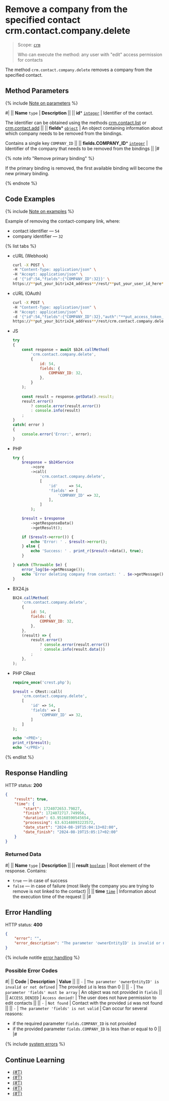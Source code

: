 # Remove a company from the specified contact crm.contact.company.delete

> Scope: [`crm`](../../../scopes/permissions.md)
>
> Who can execute the method: any user with "edit" access permission for contacts

The method `crm.contact.company.delete` removes a company from the specified contact.

## Method Parameters

{% include [Note on parameters](../../../../_includes/required.md) %}

#|
|| **Name**
`type` | **Description** ||
|| **id***
[`integer`][1] | Identifier of the contact.

The identifier can be obtained using the methods [crm.contact.list](../crm-contact-list.md) or [crm.contact.add](../crm-contact-add.md) ||
|| **fields***
[`object`][1] | An object containing information about which company needs to be removed from the bindings.

Contains a single key `COMPANY_ID` ||
|| **fields.COMPANY_ID***
[`integer`][1] | Identifier of the company that needs to be removed from the bindings ||
|#

{% note info "Remove primary binding" %}

If the primary binding is removed, the first available binding will become the new primary binding.

{% endnote %}

## Code Examples

{% include [Note on examples](../../../../_includes/examples.md) %}

Example of removing the contact-company link, where:
- contact identifier — `54`
- company identifier — `32`

{% list tabs %}

- cURL (Webhook)

    ```bash
    curl -X POST \
    -H "Content-Type: application/json" \
    -H "Accept: application/json" \
    -d '{"id":54,"fields":{"COMPANY_ID":32}}' \
    https://**put_your_bitrix24_address**/rest/**put_your_user_id_here**/**put_your_webbhook_here**/crm.contact.company.delete
    ```

- cURL (OAuth)

    ```bash
    curl -X POST \
    -H "Content-Type: application/json" \
    -H "Accept: application/json" \
    -d '{"id":54,"fields":{"COMPANY_ID":32},"auth":"**put_access_token_here**"}' \
    https://**put_your_bitrix24_address**/rest/crm.contact.company.delete
    ```

- JS

    ```js
    try
    {
    	const response = await $b24.callMethod(
    		'crm.contact.company.delete',
    		{
    			id: 54,
    			fields: {
    				COMPANY_ID: 32,
    			},
    		}
    	);
    	
    	const result = response.getData().result;
    	result.error()
    		? console.error(result.error())
    		: console.info(result)
    	;
    }
    catch( error )
    {
    	console.error('Error:', error);
    }
    ```

- PHP

    ```php
    try {
        $response = $b24Service
            ->core
            ->call(
                'crm.contact.company.delete',
                [
                    'id'     => 54,
                    'fields' => [
                        'COMPANY_ID' => 32,
                    ],
                ]
            );
    
        $result = $response
            ->getResponseData()
            ->getResult();
    
        if ($result->error()) {
            echo 'Error: ' . $result->error();
        } else {
            echo 'Success: ' . print_r($result->data(), true);
        }
    
    } catch (Throwable $e) {
        error_log($e->getMessage());
        echo 'Error deleting company from contact: ' . $e->getMessage();
    }
    ```

- BX24.js

    ```js
    BX24.callMethod(
        'crm.contact.company.delete',
        {
            id: 54,
            fields: {
                COMPANY_ID: 32,
            },
        },
        (result) => {
            result.error()
                ? console.error(result.error())
                : console.info(result.data())
            ;
        },
    );
    ```

- PHP CRest

    ```php
    require_once('crest.php');

    $result = CRest::call(
        'crm.contact.company.delete',
        [
            'id' => 54,
            'fields' => [
                'COMPANY_ID' => 32,
            ]
        ]
    );

    echo '<PRE>';
    print_r($result);
    echo '</PRE>';
    ```

{% endlist %}

## Response Handling

HTTP status: **200**

```json
{
    "result": true,
    "time": {
        "start": 1724072653.79827,
        "finish": 1724072717.749956,
        "duration": 63.95168590545654,
        "processing": 63.63148093223572,
        "date_start": "2024-08-19T15:04:13+02:00",
        "date_finish": "2024-08-19T15:05:17+02:00"
    }
}
```

### Returned Data

#|
|| **Name**
`type` | **Description** ||
|| **result**
[`boolean`][1] | Root element of the response. Contains:
- `true` — in case of success
- `false` — in case of failure (most likely the company you are trying to remove is not linked to the contact)
||
|| **time**
[`time`][1] | Information about the execution time of the request ||
|#

## Error Handling

HTTP status: **400**

```json
{
    "error": "",
    "error_description": "The parameter 'ownerEntityID' is invalid or not defined."
}
```

{% include notitle [error handling](../../../../_includes/error-info.md) %}

### Possible Error Codes

#|
|| **Code** | **Description** | **Value** ||
|| `-`     | `The parameter 'ownerEntityID' is invalid or not defined` | The provided `id` is less than 0 ||
|| `-`     | `The parameter 'fields' must be array` | An object was not provided in `fields` ||
|| `ACCESS_DENIED` | `Access denied!` | The user does not have permission to edit contacts ||
|| `-`     | `Not found` | Contact with the provided `id` was not found ||
|| `-`     | `The parameter 'fields' is not valid` | Can occur for several reasons:
- if the required parameter `fields.COMPANY_ID` is not provided
- if the provided parameter `fields.COMPANY_ID` is less than or equal to 0 ||
|#

{% include [system errors](../../../../_includes/system-errors.md) %}

## Continue Learning

- [{#T}](./crm-contact-company-add.md)
- [{#T}](./crm-contact-company-fields.md)
- [{#T}](./crm-contact-company-items-get.md)
- [{#T}](./crm-contact-company-items-set.md)
- [{#T}](./crm-contact-company-items-delete.md)

[1]: ../../../data-types.md